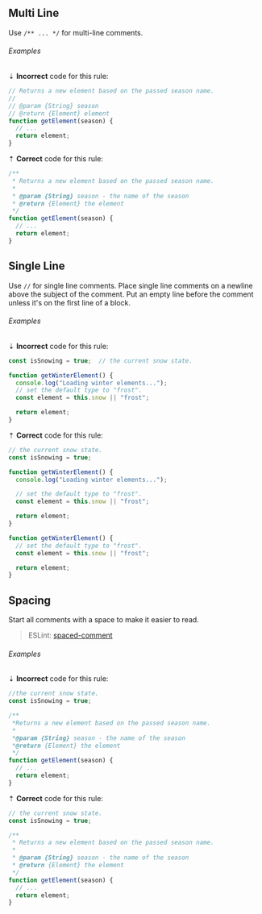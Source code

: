<!--lint disable no-duplicate-headings-->

## Multi Line

Use `/** ... */` for multi-line comments.

###### Examples

⇣ **Incorrect** code for this rule:

```js
// Returns a new element based on the passed season name.
//
// @param {String} season
// @return {Element} element
function getElement(season) {
  // ...
  return element;
}
```

⇡ **Correct** code for this rule:

```js
/**
 * Returns a new element based on the passed season name.
 *
 * @param {String} season - the name of the season
 * @return {Element} the element
 */
function getElement(season) {
  // ...
  return element;
}
```

## Single Line

Use `//` for single line comments. Place single line comments on a newline above the subject of the comment. Put an empty line before the comment unless it's on the first line of a block.

###### Examples

⇣ **Incorrect** code for this rule:

<!--lint disable no-missing-blank-lines-->
<!-- prettier-ignore -->
```js
const isSnowing = true;  // the current snow state.
```

<!--lint enable no-missing-blank-lines-->

```js
function getWinterElement() {
  console.log("Loading winter elements...");
  // set the default type to "frost".
  const element = this.snow || "frost";

  return element;
}
```

⇡ **Correct** code for this rule:

```js
// the current snow state.
const isSnowing = true;
```

```js
function getWinterElement() {
  console.log("Loading winter elements...");

  // set the default type to "frost".
  const element = this.snow || "frost";

  return element;
}
```

```js
function getWinterElement() {
  // set the default type to "frost".
  const element = this.snow || "frost";

  return element;
}
```

## Spacing

Start all comments with a space to make it easier to read.

> ESLint: [spaced-comment][eslint/spaced-comment]

###### Examples

⇣ **Incorrect** code for this rule:

```js
//the current snow state.
const isSnowing = true;
```

```js
/**
 *Returns a new element based on the passed season name.
 *
 *@param {String} season - the name of the season
 *@return {Element} the element
 */
function getElement(season) {
  // ...
  return element;
}
```

⇡ **Correct** code for this rule:

```js
// the current snow state.
const isSnowing = true;
```

```js
/**
 * Returns a new element based on the passed season name.
 *
 * @param {String} season - the name of the season
 * @return {Element} the element
 */
function getElement(season) {
  // ...
  return element;
}
```

[eslint/spaced-comment]: https://eslint.org/docs/rules/spaced-comment
